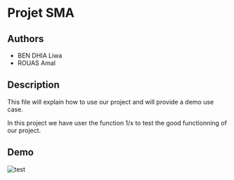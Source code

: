 # Projet SMA 

## Authors 
- BEN DHIA Liwa
- ROUAS Amal

## Description
This file will explain how to use our project and will provide a demo use case.

In this project we have user the function 1/x to test the good functionning of our project. 



## Demo

![test](https://user-images.githubusercontent.com/37658985/207707010-9249b212-5b48-438f-86a9-283fd14de1c1.JPG)
